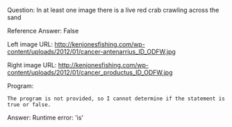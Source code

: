 Question: In at least one image there is a live red crab crawling across the sand

Reference Answer: False

Left image URL: http://kenjonesfishing.com/wp-content/uploads/2012/01/cancer-antenarrius_ID_ODFW.jpg

Right image URL: http://kenjonesfishing.com/wp-content/uploads/2012/01/cancer_productus_ID_ODFW.jpg

Program:

```
The program is not provided, so I cannot determine if the statement is true or false.
```
Answer: Runtime error: 'is'

